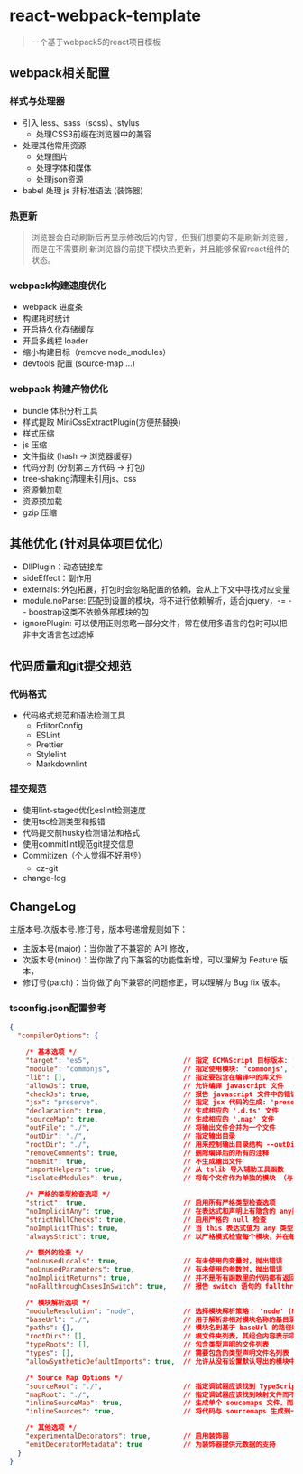 # react-webpack-template

> 一个基于webpack5的react项目模板

## webpack相关配置

### 样式与处理器

- 引入 less、sass（scss）、stylus
  - 处理CSS3前缀在浏览器中的兼容
- 处理其他常用资源
  - 处理图片
  - 处理字体和媒体
  - 处理json资源
- babel 处理 js 非标准语法 (装饰器)

### 热更新

> 浏览器会自动刷新后再显示修改后的内容，但我们想要的不是刷新浏览器，而是在不需要刷 新浏览器的前提下模块热更新，并且能够保留react组件的状态。

### webpack构建速度优化

- webpack 进度条
- 构建耗时统计
- 开启持久化存储缓存
- 开启多线程 loader
- 缩小构建目标（remove node_modules）
- devtools 配置 (source-map ...)

### webpack 构建产物优化

- bundle 体积分析工具
- 样式提取 MiniCssExtractPlugin(方便热替换)
- 样式压缩
- js 压缩
- 文件指纹 (hash -> 浏览器缓存)
- 代码分割 (分割第三方代码 -> 打包)
- tree-shaking清理未引用js、css
- 资源懒加载
- 资源预加载
- gzip 压缩

## 其他优化 (针对具体项目优化)

- DllPlugin：动态链接库
- sideEffect：副作用
- externals: 外包拓展，打包时会忽略配置的依赖，会从上下文中寻找对应变量
- module.noParse: 匹配到设置的模块，将不进行依赖解析，适合jquery，-= - - boostrap这类不依赖外部模块的包
- ignorePlugin: 可以使用正则忽略一部分文件，常在使用多语言的包时可以把非中文语言包过滤掉

## 代码质量和git提交规范

### 代码格式

- 代码格式规范和语法检测工具
  - EditorConfig
  - ESLint
  - Prettier
  - Stylelint
  - Markdownlint

### 提交规范

- 使用lint-staged优化eslint检测速度
- 使用tsc检测类型和报错
- 代码提交前husky检测语法和格式
- 使用commitlint规范git提交信息
- Commitizen（个人觉得不好用👎）
  - cz-git
- change-log

## ChangeLog

主版本号.次版本号.修订号，版本号递增规则如下：

- 主版本号(major)：当你做了不兼容的 API 修改，
- 次版本号(minor)：当你做了向下兼容的功能性新增，可以理解为 Feature 版本，
- 修订号(patch)：当你做了向下兼容的问题修正，可以理解为 Bug fix 版本。

### tsconfig.json配置参考

``` json
{
  "compilerOptions": {

    /* 基本选项 */
    "target": "es5",                       // 指定 ECMAScript 目标版本: 'ES3' (default), 'ES5', 'ES6'/'ES2015', 'ES2016', 'ES2017', or 'ESNEXT'
    "module": "commonjs",                  // 指定使用模块: 'commonjs', 'amd', 'system', 'umd' or 'es2015'
    "lib": [],                             // 指定要包含在编译中的库文件
    "allowJs": true,                       // 允许编译 javascript 文件
    "checkJs": true,                       // 报告 javascript 文件中的错误
    "jsx": "preserve",                     // 指定 jsx 代码的生成: 'preserve', 'react-native', or 'react'
    "declaration": true,                   // 生成相应的 '.d.ts' 文件
    "sourceMap": true,                     // 生成相应的 '.map' 文件
    "outFile": "./",                       // 将输出文件合并为一个文件
    "outDir": "./",                        // 指定输出目录
    "rootDir": "./",                       // 用来控制输出目录结构 --outDir.
    "removeComments": true,                // 删除编译后的所有的注释
    "noEmit": true,                        // 不生成输出文件
    "importHelpers": true,                 // 从 tslib 导入辅助工具函数
    "isolatedModules": true,               // 将每个文件作为单独的模块 （与 'ts.transpileModule' 类似）.

    /* 严格的类型检查选项 */
    "strict": true,                        // 启用所有严格类型检查选项
    "noImplicitAny": true,                 // 在表达式和声明上有隐含的 any类型时报错
    "strictNullChecks": true,              // 启用严格的 null 检查
    "noImplicitThis": true,                // 当 this 表达式值为 any 类型的时候，生成一个错误
    "alwaysStrict": true,                  // 以严格模式检查每个模块，并在每个文件里加入 'use strict'

    /* 额外的检查 */
    "noUnusedLocals": true,                // 有未使用的变量时，抛出错误
    "noUnusedParameters": true,            // 有未使用的参数时，抛出错误
    "noImplicitReturns": true,             // 并不是所有函数里的代码都有返回值时，抛出错误
    "noFallthroughCasesInSwitch": true,    // 报告 switch 语句的 fallthrough 错误。（即，不允许 switch 的 case 语句贯穿）

    /* 模块解析选项 */
    "moduleResolution": "node",            // 选择模块解析策略： 'node' (Node.js) or 'classic' (TypeScript pre-1.6)
    "baseUrl": "./",                       // 用于解析非相对模块名称的基目录
    "paths": {},                           // 模块名到基于 baseUrl 的路径映射的列表
    "rootDirs": [],                        // 根文件夹列表，其组合内容表示项目运行时的结构内容
    "typeRoots": [],                       // 包含类型声明的文件列表
    "types": [],                           // 需要包含的类型声明文件名列表
    "allowSyntheticDefaultImports": true,  // 允许从没有设置默认导出的模块中默认导入。

    /* Source Map Options */
    "sourceRoot": "./",                    // 指定调试器应该找到 TypeScript 文件而不是源文件的位置
    "mapRoot": "./",                       // 指定调试器应该找到映射文件而不是生成文件的位置
    "inlineSourceMap": true,               // 生成单个 soucemaps 文件，而不是将 sourcemaps 生成不同的文件
    "inlineSources": true,                 // 将代码与 sourcemaps 生成到一个文件中，要求同时设置了 --inlineSourceMap 或 --sourceMap 属性

    /* 其他选项 */
    "experimentalDecorators": true,        // 启用装饰器
    "emitDecoratorMetadata": true          // 为装饰器提供元数据的支持
  }
}
```
